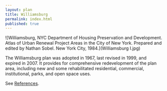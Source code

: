 ```yaml
---
layout: plan
title: Williamsburg
permalink: index.html
published: true
---
```


![Williamsburg, NYC Department of Housing Preservation and Development. Atlas of Urban Renewal Project Areas in the City of New York. Prepared and edited by Nathan Sobel. New York City, 1984.](Williamsburg I.jpg)

<!---![Williamsburg, NYC Department of Housing Preservation and Development. Community Development Progress Report: 1968. Prepared and edited by Nathan Sobel. New York City, 1968.](Williamsburg 1968.png)-->

The Williamsburg plan was adopted in 1967, last revised in 1999, and expired in 2007. It provides for comprehensive redevelopment of the plan area, including new and some rehabilitated residential, commercial, institutional, parks, and open space uses.

See [References](http://www.urbanreviewer.org/#page=references.html).